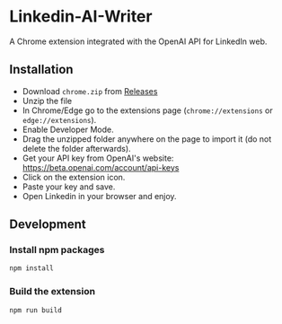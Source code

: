 # Linkedin-AI-Writer

A Chrome extension integrated with the OpenAI API for LinkedIn web.

## Installation

- Download `chrome.zip` from [Releases](https://github.com/mzbac/gpt3-linkedin/releases)
- Unzip the file
- In Chrome/Edge go to the extensions page (`chrome://extensions` or `edge://extensions`).
- Enable Developer Mode.
- Drag the unzipped folder anywhere on the page to import it (do not delete the folder afterwards).
- Get your API key from OpenAI's website: <https://beta.openai.com/account/api-keys>
- Click on the extension icon.
- Paste your key and save.
- Open Linkedin in your browser and enjoy.

## Development

### Install npm packages

```sh
npm install
```

### Build the extension

```sh
npm run build
```
